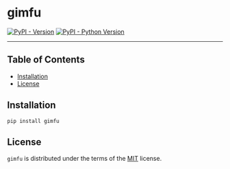 # gimfu

[![PyPI - Version](https://img.shields.io/pypi/v/gimfu.svg)](https://pypi.org/project/gimfu)
[![PyPI - Python Version](https://img.shields.io/pypi/pyversions/gimfu.svg)](https://pypi.org/project/gimfu)

-----

## Table of Contents

- [Installation](#installation)
- [License](#license)

## Installation

```console
pip install gimfu
```

## License

`gimfu` is distributed under the terms of the [MIT](https://spdx.org/licenses/MIT.html) license.

